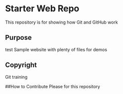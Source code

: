 # Starter Web Repo

This repository is for showing how Git and GitHub work

## Purpose

test Sample website with plenty of files for demos

## Copyright

Git training

##How to Contribute
Please for this repository

